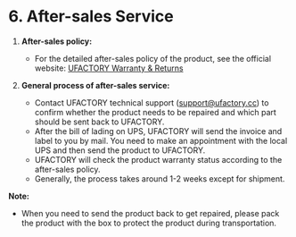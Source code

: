 
# 6. After-sales Service

1. **After-sales policy:**
   - For the detailed after-sales policy of the product, see the official website: [UFACTORY Warranty & Returns](https://store-ufactory-cc.myshopify.com/pages/warranty-returns)

2. **General process of after-sales service:**
   - Contact UFACTORY technical support (support@ufactory.cc) to confirm whether the product needs to be repaired and which part should be sent back to UFACTORY.
   - After the bill of lading on UPS, UFACTORY will send the invoice and label to you by mail. You need to make an appointment with the local UPS and then send the product to UFACTORY.
   - UFACTORY will check the product warranty status according to the after-sales policy.
   - Generally, the process takes around 1-2 weeks except for shipment.

**Note:**
- When you need to send the product back to get repaired, please pack the product with the box to protect the product during transportation.

